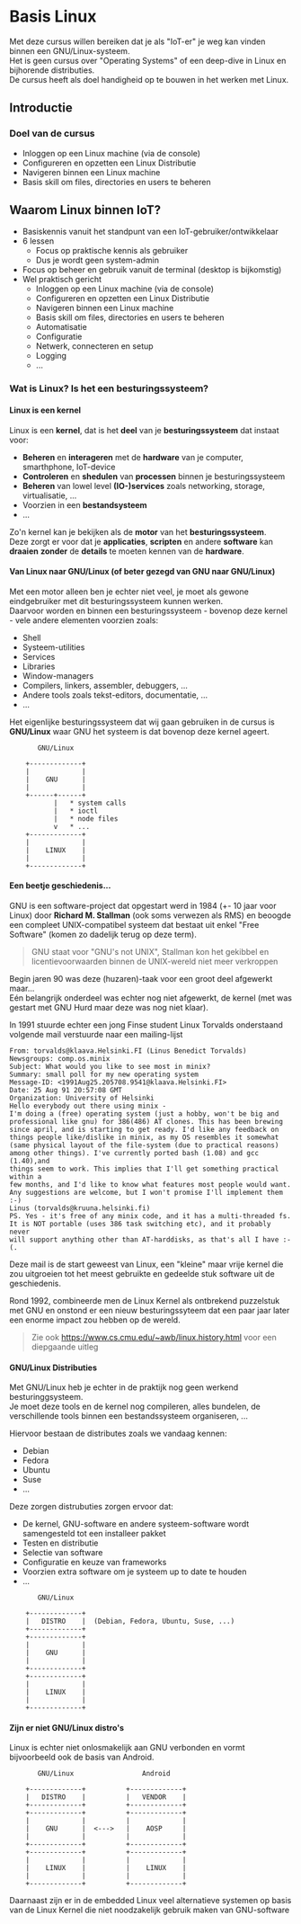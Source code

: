 # Basis Linux

Met deze cursus willen bereiken dat je als "IoT-er" je weg kan vinden binnen een GNU/Linux-systeem.  
Het is geen cursus over "Operating Systems" of een deep-dive in Linux en bijhorende distributies.  
De cursus heeft als doel handigheid op te bouwen in het werken met Linux.

## Introductie

### Doel van de cursus

* Inloggen op een Linux machine (via de console)
* Configureren en opzetten een Linux Distributie
* Navigeren binnen een Linux machine
* Basis skill om files, directories en users te beheren

## Waarom Linux binnen IoT?

* Basiskennis vanuit het standpunt van een IoT-gebruiker/ontwikkelaar 
* 6 lessen
  * Focus op praktische kennis als gebruiker
  * Dus je wordt geen system-admin
* Focus op beheer en gebruik vanuit de terminal (desktop is bijkomstig)
* Wel praktisch gericht
  * Inloggen op een Linux machine (via de console)
  * Configureren en opzetten een Linux Distributie
  * Navigeren binnen een Linux machine
  * Basis skill om files, directories en users te beheren
  * Automatisatie
  * Configuratie
  * Netwerk, connecteren en setup
  * Logging
  * ... 

### Wat is Linux? Is het een besturingssysteem?

#### Linux is een kernel

Linux is een **kernel**, dat is het **deel** van je **besturingssysteem** dat instaat voor:

* **Beheren** en **interageren** met de **hardware** van je computer, smarthphone, IoT-device
* **Controleren** en **shedulen** van **processen** binnen je besturingssysteem
* **Beheren** van lowel level **(IO-)services** zoals networking, storage, virtualisatie, ...
* Voorzien in een **bestandsysteem**
* ...

Zo'n kernel kan je bekijken als de **motor** van het **besturingssysteem**.  
Deze zorgt er voor dat je **applicaties**, **scripten** en andere **software** kan **draaien** **zonder** de **details** te moeten kennen van de **hardware**.

#### Van Linux naar GNU/Linux (of beter gezegd van GNU naar GNU/Linux)

Met een motor alleen ben je echter niet veel, je moet als gewone eindgebruiker met dit besturingssysteem kunnen werken.  
Daarvoor worden en binnen een besturingssysteem - bovenop deze kernel - vele andere elementen voorzien zoals:

* Shell
* Systeem-utilities
* Services
* Libraries
* Window-managers
* Compilers, linkers, assembler, debuggers, ...
* Andere tools zoals tekst-editors, documentatie, ...
* ...

Het eigenlijke besturingssysteem dat wij gaan gebruiken in de cursus is **GNU/Linux** waar GNU het systeem is dat bovenop deze kernel ageert.  

~~~
       GNU/Linux     

    +-------------+ 
    |             | 
    |    GNU      | 
    |             | 
    +------+------+ 
           |   * system calls
           |   * ioctl
           |   * node files
           v   * ...    
    +-------------+ 
    |             | 
    |    LINUX    | 
    |             | 
    +-------------+ 
~~~

#### Een beetje geschiedenis...

GNU is een software-project dat opgestart werd in 1984 (+- 10 jaar voor Linux) door **Richard M. Stallman** (ook soms verwezen als RMS) en beoogde een compleet UNIX-compatibel systeem dat bestaat uit enkel "Free Software" (komen zo dadelijk terug op deze term).

> GNU staat voor "GNU's not UNIX", Stallman kon het gekibbel en licentievoorwaarden binnen de UNIX-wereld niet meer verkroppen

Begin jaren 90 was deze (huzaren)-taak voor een groot deel afgewerkt maar...  
Eén belangrijk onderdeel was echter nog niet afgewerkt, de kernel (met was gestart met GNU Hurd maar deze was nog niet klaar).

In 1991 stuurde echter een jong Finse student Linux Torvalds onderstaand volgende mail verstuurde naar een mailing-lijst

~~~
From: torvalds@klaava.Helsinki.FI (Linus Benedict Torvalds)
Newsgroups: comp.os.minix
Subject: What would you like to see most in minix?
Summary: small poll for my new operating system
Message-ID: <1991Aug25.205708.9541@klaava.Helsinki.FI>
Date: 25 Aug 91 20:57:08 GMT
Organization: University of Helsinki
Hello everybody out there using minix -
I'm doing a (free) operating system (just a hobby, won't be big and
professional like gnu) for 386(486) AT clones. This has been brewing
since april, and is starting to get ready. I'd like any feedback on
things people like/dislike in minix, as my OS resembles it somewhat
(same physical layout of the file-system (due to practical reasons)
among other things). I've currently ported bash (1.08) and gcc (1.40),and
things seem to work. This implies that I'll get something practical within a
few months, and I'd like to know what features most people would want.
Any suggestions are welcome, but I won't promise I'll implement them :-)
Linus (torvalds@kruuna.helsinki.fi)
PS. Yes - it's free of any minix code, and it has a multi-threaded fs.
It is NOT portable (uses 386 task switching etc), and it probably never
will support anything other than AT-harddisks, as that's all I have :-(.
~~~

Deze mail is de start geweest van Linux, een "kleine" maar vrije kernel die zou uitgroeien
tot het meest gebruikte en gedeelde stuk software uit de geschiedenis.

Rond 1992, combineerde men de Linux Kernel als ontbrekend puzzelstuk met GNU en onstond er een nieuw
besturingssyteem dat een paar jaar later een enorme impact zou hebben op de wereld.

> Zie ook https://www.cs.cmu.edu/~awb/linux.history.html voor een diepgaande uitleg


#### GNU/Linux Distributies

Met GNU/Linux heb je echter in de praktijk nog geen werkend besturinggsysteem.  
Je moet deze tools en de kernel nog compileren, alles bundelen, de verschillende tools binnen een bestandssysteem organiseren, ...

Hiervoor bestaan de distributes zoals we vandaag kennen:

* Debian
* Fedora
* Ubuntu
* Suse
* ...

Deze zorgen distrubuties zorgen ervoor dat:

* De kernel, GNU-software en andere systeem-software wordt samengesteld tot een installeer pakket
* Testen en distributie
* Selectie van software
* Configuratie en keuze van frameworks
* Voorzien extra software om je systeem up to date te houden
* ...


~~~
       GNU/Linux    

    +-------------+ 
    |   DISTRO    |  (Debian, Fedora, Ubuntu, Suse, ...)
    +-------------+ 
    +-------------+ 
    |             | 
    |    GNU      | 
    |             | 
    +-------------+ 
    +-------------+ 
    |             | 
    |    LINUX    | 
    |             | 
    +-------------+ 
~~~

#### Zijn er niet GNU/Linux distro's

Linux is echter niet onlosmakelijk aan GNU verbonden en vormt
bijvoorbeeld ook de basis van Android.

~~~
       GNU/Linux                 Android

    +-------------+          +-------------+
    |   DISTRO    |          |   VENDOR    |
    +-------------+          +-------------+
    +-------------+          +-------------+
    |             |          |             |
    |    GNU      |  <--->   |    AOSP     |
    |             |          |             |
    +-------------+          +-------------+
    +-------------+          +-------------+
    |             |          |             |
    |    LINUX    |          |    LINUX    |
    |             |          |             |
    +-------------+          +-------------+
~~~

Daarnaast zijn er in de embedded Linux veel alternatieve systemen op basis van de Linux Kernel
die niet noodzakelijk gebruik maken van GNU-software